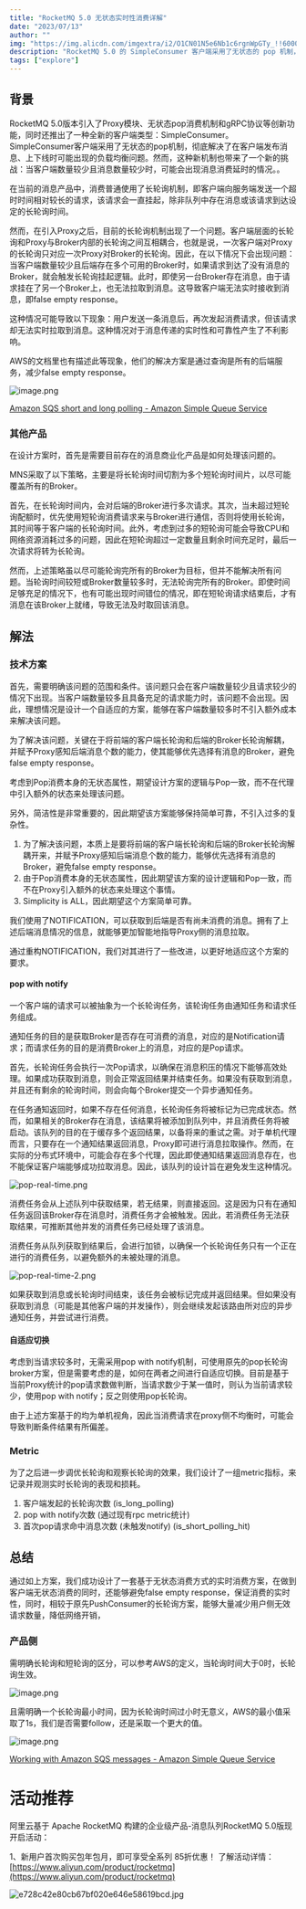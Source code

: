 ```yaml
---
title: "RocketMQ 5.0 无状态实时性消费详解"
date: "2023/07/13"
author: ""
img: "https://img.alicdn.com/imgextra/i2/O1CN01N5e6Nb1c6rgnWpGTy_!!6000000003552-0-tps-685-383.jpg"
description: "RocketMQ 5.0 的 SimpleConsumer 客户端采用了无状态的 pop 机制，彻底解决了在客户端发布消息、上下线时可能出现的负载均衡问题。"
tags: ["explore"]
---
```

## 背景
RocketMQ 5.0版本引入了Proxy模块、无状态pop消费机制和gRPC协议等创新功能，同时还推出了一种全新的客户端类型：SimpleConsumer。SimpleConsumer客户端采用了无状态的pop机制，彻底解决了在客户端发布消息、上下线时可能出现的负载均衡问题。然而，这种新机制也带来了一个新的挑战：当客户端数量较少且消息数量较少时，可能会出现消息消费延时的情况。。

在当前的消息产品中，消费普通使用了长轮询机制，即客户端向服务端发送一个超时时间相对较长的请求，该请求会一直挂起，除非队列中存在消息或该请求到达设定的长轮询时间。

然而，在引入Proxy之后，目前的长轮询机制出现了一个问题。客户端层面的长轮询和Proxy与Broker内部的长轮询之间互相耦合，也就是说，一次客户端对Proxy的长轮询只对应一次Proxy对Broker的长轮询。因此，在以下情况下会出现问题：当客户端数量较少且后端存在多个可用的Broker时，如果请求到达了没有消息的Broker，就会触发长轮询挂起逻辑。此时，即使另一台Broker存在消息，由于请求挂在了另一个Broker上，也无法拉取到消息。这导致客户端无法实时接收到消息，即false empty response。

这种情况可能导致以下现象：用户发送一条消息后，再次发起消费请求，但该请求却无法实时拉取到消息。这种情况对于消息传递的实时性和可靠性产生了不利影响。

AWS的文档里也有描述此等现象，他们的解决方案是通过查询是所有的后端服务，减少false empty response。

![image.png](https://intranetproxy.alipay.com/skylark/lark/0/2022/png/158107/1667376132112-ff090cd5-dcb1-47a4-a0f1-b6d8b1bf1d91.png#clientId=ue28794d8-7638-4&from=paste&height=169&id=ub8057e5c&originHeight=422&originWidth=2456&originalType=binary&ratio=1&rotation=0&showTitle=false&size=143889&status=done&style=none&taskId=u35e57386-2f1a-4041-8714-ec912a8927b&title=&width=982.4)

[Amazon SQS short and long polling - Amazon Simple Queue Service](https://docs.aws.amazon.com/AWSSimpleQueueService/latest/SQSDeveloperGuide/sqs-short-and-long-polling.html)

### 其他产品
在设计方案时，首先是需要目前存在的消息商业化产品是如何处理该问题的。

MNS采取了以下策略，主要是将长轮询时间切割为多个短轮询时间片，以尽可能覆盖所有的Broker。

首先，在长轮询时间内，会对后端的Broker进行多次请求。其次，当未超过短轮询配额时，优先使用短轮询消费请求来与Broker进行通信，否则将使用长轮询，其时间等于客户端的长轮询时间。此外，考虑到过多的短轮询可能会导致CPU和网络资源消耗过多的问题，因此在短轮询超过一定数量且剩余时间充足时，最后一次请求将转为长轮询。

然而，上述策略虽以尽可能轮询完所有的Broker为目标，但并不能解决所有问题。当轮询时间较短或Broker数量较多时，无法轮询完所有的Broker。即使时间足够充足的情况下，也有可能出现时间错位的情况，即在短轮询请求结束后，才有消息在该Broker上就绪，导致无法及时取回该消息。
## 解法
### 技术方案
首先，需要明确该问题的范围和条件。该问题只会在客户端数量较少且请求较少的情况下出现。当客户端数量较多且具备充足的请求能力时，该问题不会出现。因此，理想情况是设计一个自适应的方案，能够在客户端数量较多时不引入额外成本来解决该问题。

为了解决该问题，关键在于将前端的客户端长轮询和后端的Broker长轮询解耦，并赋予Proxy感知后端消息个数的能力，使其能够优先选择有消息的Broker，避免false empty response。

考虑到Pop消费本身的无状态属性，期望设计方案的逻辑与Pop一致，而不在代理中引入额外的状态来处理该问题。

另外，简洁性是非常重要的，因此期望该方案能够保持简单可靠，不引入过多的复杂性。

1. 为了解决该问题，本质上是要将前端的客户端长轮询和后端的Broker长轮询解耦开来，并赋予Proxy感知后端消息个数的能力，能够优先选择有消息的Broker，避免false empty response。
2. 由于Pop消费本身的无状态属性，因此期望该方案的设计逻辑和Pop一致，而不在Proxy引入额外的状态来处理这个事情。
3. Simplicity is ALL，因此期望这个方案简单可靠。

我们使用了NOTIFICATION，可以获取到后端是否有尚未消费的消息。拥有了上述后端消息情况的信息，就能够更加智能地指导Proxy侧的消息拉取。

通过重构NOTIFICATION，我们对其进行了一些改进，以更好地适应这个方案的要求。
#### pop with notify
一个客户端的请求可以被抽象为一个长轮询任务，该轮询任务由通知任务和请求任务组成。

通知任务的目的是获取Broker是否存在可消费的消息，对应的是Notification请求；而请求任务的目的是消费Broker上的消息，对应的是Pop请求。

首先，长轮询任务会执行一次Pop请求，以确保在消息积压的情况下能够高效处理。如果成功获取到消息，则会正常返回结果并结束任务。如果没有获取到消息，并且还有剩余的轮询时间，则会向每个Broker提交一个异步通知任务。

在任务通知返回时，如果不存在任何消息，长轮询任务将被标记为已完成状态。然而，如果相关的Broker存在消息，该结果将被添加到队列中，并且消费任务将被启动。该队列的目的在于缓存多个返回结果，以备将来的重试之需。对于单机代理而言，只要存在一个通知结果返回消息，Proxy即可进行消息拉取操作。然而，在实际的分布式环境中，可能会存在多个代理，因此即使通知结果返回消息存在，也不能保证客户端能够成功拉取消息。因此，该队列的设计旨在避免发生这种情况。

![pop-real-time.png](https://intranetproxy.alipay.com/skylark/lark/0/2023/png/158107/1687165664313-28643310-a661-4918-879a-3359c41d1ad1.png#clientId=uae322956-e2ad-4&from=drop&height=297&id=u57645751&originHeight=1124&originWidth=1844&originalType=binary&ratio=3&rotation=0&showTitle=false&size=91655&status=done&style=none&taskId=u8c9197ac-22cc-420c-940b-2e79a609bac&title=&width=487)

消费任务会从上述队列中获取结果，若无结果，则直接返回。这是因为只有在通知任务返回该Broker存在消息时，消费任务才会被触发。因此，若消费任务无法获取结果，可推断其他并发的消费任务已经处理了该消息。

消费任务从队列获取到结果后，会进行加锁，以确保一个长轮询任务只有一个正在进行的消费任务，以避免额外的未被处理的消息。

![pop-real-time-2.png](https://intranetproxy.alipay.com/skylark/lark/0/2023/png/158107/1687165684920-278b3004-5558-4b15-83b5-da3ba17920e0.png#clientId=uae322956-e2ad-4&from=drop&height=70&id=u20f8a592&originHeight=324&originWidth=3204&originalType=binary&ratio=3&rotation=0&showTitle=false&size=68826&status=done&style=none&taskId=u0b195632-789b-487e-805a-a08601c79fb&title=&width=694)

如果获取到消息或长轮询时间结束，该任务会被标记完成并返回结果。但如果没有获取到消息（可能是其他客户端的并发操作），则会继续发起该路由所对应的异步通知任务，并尝试进行消费。
#### 自适应切换
考虑到当请求较多时，无需采用pop with notify机制，可使用原先的pop长轮询broker方案，但是需要考虑的是，如何在两者之间进行自适应切换。目前是基于当前Proxy统计的pop请求数做判断，当请求数少于某一值时，则认为当前请求较少，使用pop with notify；反之则使用pop长轮询。

由于上述方案基于的均为单机视角，因此当消费请求在proxy侧不均衡时，可能会导致判断条件结果有所偏差。
### Metric
为了之后进一步调优长轮询和观察长轮询的效果，我们设计了一组metric指标，来记录并观测实时长轮询的表现和损耗。

1. 客户端发起的长轮询次数 (is_long_polling)
2. pop with notify次数 (通过现有rpc metric统计)
3. 首次pop请求命中消息次数 (未触发notify)  (is_short_polling_hit)
## 总结
通过如上方案，我们成功设计了一套基于无状态消费方式的实时消费方案，在做到客户端无状态消费的同时，还能够避免false empty response，保证消费的实时性，同时，相较于原先PushConsumer的长轮询方案，能够大量减少用户侧无效请求数量，降低网络开销，
### 产品侧
需明确长轮询和短轮询的区分，可以参考AWS的定义，当轮询时间大于0时，长轮询生效。

![image.png](https://intranetproxy.alipay.com/skylark/lark/0/2022/png/158107/1667388103483-9125ef0d-6331-4dc3-a7cd-635a8cefb70c.png#clientId=ue28794d8-7638-4&from=paste&height=139&id=uc0d1065f&originHeight=348&originWidth=2504&originalType=binary&ratio=1&rotation=0&showTitle=false&size=108764&status=done&style=none&taskId=u6948663b-eeef-4952-8e05-c672abe1887&title=&width=1001.6)

且需明确一个长轮询最小时间，因为长轮询时间过小时无意义，AWS的最小值采取了1s，我们是否需要follow，还是采取一个更大的值。

![image.png](https://intranetproxy.alipay.com/skylark/lark/0/2022/png/158107/1667388145068-54517f68-070c-4452-b461-f5f1e96eddb3.png#clientId=ue28794d8-7638-4&from=paste&height=102&id=u999d1e84&originHeight=256&originWidth=2342&originalType=binary&ratio=1&rotation=0&showTitle=false&size=98912&status=done&style=none&taskId=u931e0efc-847c-41b6-a696-98c6adcd1e9&title=&width=936.8)

[Working with Amazon SQS messages - Amazon Simple Queue Service](https://docs.aws.amazon.com/AWSSimpleQueueService/latest/SQSDeveloperGuide/working-with-messages.html#setting-up-long-polling)

# 活动推荐

阿里云基于 Apache RocketMQ 构建的企业级产品-消息队列RocketMQ 5.0版现开启活动：

1、新用户首次购买包年包月，即可享受全系列 85折优惠！ 了解活动详情：[https://www.aliyun.com/product/rocketmq](https://www.aliyun.com/product/rocketmq)

![e728c42e80cb67bf020e646e58619bcd.jpg](https://intranetproxy.alipay.com/skylark/lark/0/2023/jpeg/59356401/1680576637562-9af35fbf-d64b-4f81-b950-7e72f91b5ca2.jpeg#clientId=u449ffa34-59ce-4&from=paste&height=675&id=u462ad3c6&name=e728c42e80cb67bf020e646e58619bcd.jpg&originHeight=675&originWidth=1920&originalType=binary&ratio=1&rotation=0&showTitle=false&size=258156&status=done&style=none&taskId=u26cea311-dc98-45bd-8c8c-c7884e57c37&title=&width=1920)
    

